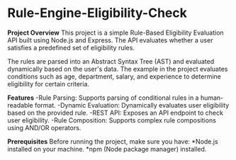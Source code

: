 # Rule-Engine-Eligibility-Check
**Project Overview**
This project is a simple Rule-Based Eligibility Evaluation API built using Node.js and Express. The API evaluates whether a user satisfies a predefined set of eligibility rules.

The rules are parsed into an Abstract Syntax Tree (AST) and evaluated dynamically based on the user's data. The example in the project evaluates conditions such as age, department, salary, and experience to determine eligibility for certain criteria.

**Features**
-Rule Parsing: Supports parsing of conditional rules in a human-readable format.
-Dynamic Evaluation: Dynamically evaluates user eligibility based on the provided rule.
-REST API: Exposes an API endpoint to check user eligibility.
-Rule Composition: Supports complex rule compositions using AND/OR operators.

**Prerequisites**
Before running the project, make sure you have:
*Node.js installed on your machine.
*npm (Node package manager) installed.
